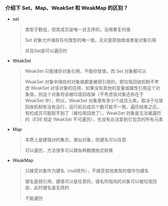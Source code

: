 ### 介绍下 Set、Map、WeakSet 和 WeakMap 的区别？

+ set

  > 类型于数组，但其成员是唯一且无序的，没用重复的值
  >
  > Set 对象允许储存任何类型的唯一值，无论是原始值或者是对象引用
  >
  > 并且Set是可以遍历的

+ WeakSet

  > WeakSet 只能储存对象引用，不能存放值，而 Set 对象都可以
  >
  > WeakSet 对象中储存的对象值都是被弱引用的，即垃圾回收机制不考虑 WeakSet 对该对象的应用，如果没有其他的变量或属性引用这个对象值，则这个对象将会被垃圾回收掉（不考虑该对象还存在于 WeakSet 中），所以，WeakSet 对象里有多少个成员元素，取决于垃圾回收机制有没有运行，运行前后成员个数可能不一致，遍历结束之后，有的成员可能取不到了（被垃圾回收了），WeakSet 对象是无法被遍历的（ES6 规定 WeakSet 不可遍历），也没有办法拿到它包含的所有元素

+ Map

  > 本质上是键值对的集合，类似对象，但键名可以任意
  >
  > 可以遍历，方法很多可以跟各种数据格式转换

+ WeakMap

  > 只接受对象作为键名（null除外），不接受其他类型的值作为键名
  >
  > 键名是弱引用，键值可以是任意的，键名所指向的对象可以被垃圾回收，此时键名是无效的
  >
  > 不能遍历